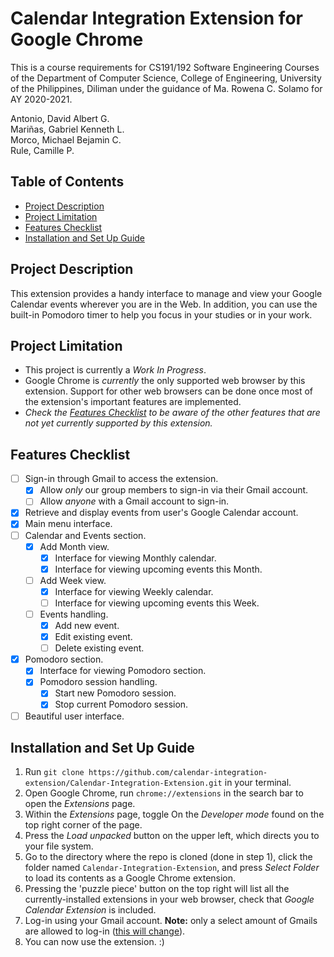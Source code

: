 # Calendar Integration Extension for Google Chrome

This is a course requirements for CS191/192 Software Engineering Courses of the Department of Computer Science, College of Engineering, University of the Philippines, Diliman under the guidance of Ma. Rowena C. Solamo for AY 2020-2021.

Antonio, David Albert G. <br>
Mariñas,  Gabriel Kenneth L. <br>
Morco, Michael Bejamin C. <br>
Rule, Camille P.

## Table of Contents
* [Project Description](#project-description)
* [Project Limitation](#project-limitation)
* [Features Checklist](#features-checklist)
* [Installation and Set Up Guide](#installation-and-set-up-guide)

## Project Description

This extension provides a handy interface to manage and view your Google Calendar events wherever you are in the Web.
In addition, you can use the built-in Pomodoro timer to help you focus in your studies or in your work.

## Project Limitation

* This project is currently a _Work In Progress_. 
* Google Chrome is _currently_ the only supported web browser by this extension. Support for other web browsers
  can be done once most of the extension's important features are implemented. 
* _Check the [Features Checklist](#features-checklist) to be aware of the other features that are not yet currently 
  supported by this extension._

## Features Checklist
- [ ] Sign-in through Gmail to access the extension.
  - [x] Allow _only_ our group members to sign-in via their Gmail account.
  - [ ] Allow _anyone_ with a Gmail account to sign-in.
- [x] Retrieve and display events from user's Google Calendar account.
- [x] Main menu interface.
- [ ] Calendar and Events section.
  - [x] Add Month view.
    - [x] Interface for viewing Monthly calendar.
    - [x] Interface for viewing upcoming events this Month.
  - [ ] Add Week view.
    - [x] Interface for viewing Weekly calendar.
    - [ ] Interface for viewing upcoming events this Week.
  - [ ] Events handling.
    - [x] Add new event.
    - [x] Edit existing event.
    - [ ] Delete existing event.
- [x] Pomodoro section.
  - [x] Interface for viewing Pomodoro section.
  - [x] Pomodoro session handling.
    - [x] Start new Pomodoro session.
    - [x] Stop current Pomodoro session.
- [ ] Beautiful user interface.

## Installation and Set Up Guide

1. Run `git clone https://github.com/calendar-integration-extension/Calendar-Integration-Extension.git` in your terminal.
2. Open Google Chrome, run `chrome://extensions` in the search bar to open the _Extensions_ page.
3. Within the _Extensions_ page, toggle On the _Developer mode_ found on the top right corner of the page.
4. Press the _Load unpacked_ button on the upper left, which directs you to your file system.
5. Go to the directory where the repo is cloned (done in step 1), click the folder named `Calendar-Integration-Extension`, 
   and press _Select Folder_ to load its contents as a Google Chrome extension.
6. Pressing the 'puzzle piece' button on the top right will list all the currently-installed extensions in your web browser,
   check that _Google Calendar Extension_ is included.
7. Log-in using your Gmail account. **Note:** only a select amount of Gmails are allowed to log-in ([this will change](#features-checklist)).
8. You can now use the extension. :)
